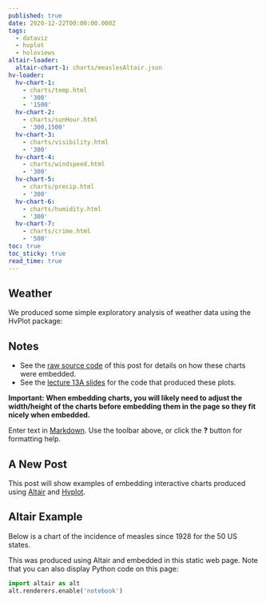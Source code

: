 ```yaml
---
published: true
date: 2020-12-22T00:00:00.000Z
tags:
  - dataviz
  - hvplot
  - holoviews
altair-loader:
  altair-chart-1: charts/measlesAltair.json
hv-loader:
  hv-chart-1:
    - charts/temp.html
    - '300'
    - '1500'
  hv-chart-2:
    - charts/sunHour.html
    - '300,1500'
  hv-chart-3:
    - charts/visibility.html
    - '300'
  hv-chart-4:
    - charts/windspeed.html
    - '300'
  hv-chart-5:
    - charts/precip.html
    - '300'
  hv-chart-6:
    - charts/humidity.html
    - '300'
  hv-chart-7:
    - charts/crime.html
    - '500'
toc: true
toc_sticky: true
read_time: true
---
```

## **Weather**

We produced some simple exploratory analysis of weather data using the HvPlot package:

<div id="hv-chart-1"></div>

<div id="hv-chart-2"></div>
<div id="hv-chart-3"></div>
<div id="hv-chart-4"></div>
<div id="hv-chart-5"></div>
<div id="hv-chart-6"></div>

<div id="hv-chart-7"></div>

## Notes

- See the [raw source code](https://raw.githubusercontent.com/MUSA-550-Fall-2020/github-pages-starter/master/_posts/2019-04-13-measles-charts.md) of this post for details on how these charts were embedded.
- See the [lecture 13A slides](https://github.com/MUSA-550-Fall-2020/week-13/blob/master/lecture-13A.ipynb) for the code that produced these plots.

**Important: When embedding charts, you will likely need to adjust the width/height of the charts before embedding them in the page so they fit nicely when embedded.**

Enter text in [Markdown](http://daringfireball.net/projects/markdown/). Use the toolbar above, or click the **?** button for formatting help.



## A New Post

This post will show examples of embedding interactive charts produced using [Altair](https://altair-viz.github.io) and [Hvplot](https://hvplot.pyviz.org/).

## Altair Example

Below is a chart of the incidence of measles since 1928 for the 50 US states.

<div id="altair-chart-1"></div>

This was produced using Altair and embedded in this static web page. Note that you can also display Python code on this page:

```python
import altair as alt
alt.renderers.enable('notebook')
```
